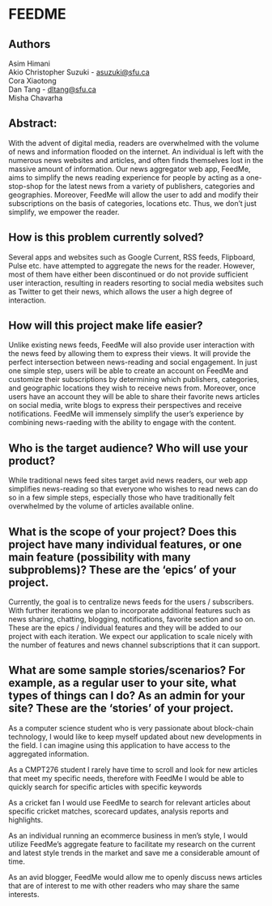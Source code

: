 # FEEDME

## Authors

Asim Himani  
Akio Christopher Suzuki - asuzuki@sfu.ca <br />
Cora Xiaotong <br />
Dan Tang - dltang@sfu.ca <br />
Misha Chavarha




## Abstract:

With the advent of digital media, readers are overwhelmed with the volume of news and information flooded on the internet. An individual is left with the numerous news websites and articles, and often finds themselves lost in the massive amount of information. Our news aggregator web app, FeedMe, aims to simplify the news reading experience for people by acting as a one-stop-shop for the latest news from a variety of publishers, categories and  geographies. Moreover, FeedMe will allow the user to add and modify their subscriptions on the basis of categories, locations etc. Thus, we don’t just simplify, we empower the reader.


## How is this problem currently solved?

Several apps and websites such as Google Current, RSS feeds, Flipboard, Pulse etc. have attempted to aggregate the news for the reader. However, most of them have either been discontinued or do not provide sufficient user interaction, resulting in readers resorting to social media websites such as Twitter to get their news, which allows the user a high degree of interaction.

## How will this project make life easier?

Unlike existing news feeds, FeedMe will also provide user interaction with the news feed by allowing them to express their views. It will provide the perfect intersection between news-reading and social engagement.
In just one simple step, users will be able to create an account on FeedMe and customize their subscriptions by determining which publishers, categories, and geographic locations they wish to receive news from. Moreover, once users have an account they will be able to share their favorite news articles on social media, write blogs to express their perspectives and receive notifications.
FeedMe will immensely simplify the user’s experience by combining news-raeding with the ability to engage with the content.

## Who is the target audience? Who will use your product?

While traditional news feed sites target avid news readers, our web app simplifies news-reading so that everyone who wishes to read news can do so in a few simple steps, especially those who have traditionally felt overwhelmed by the volume of articles available online.

## What is the scope of your project? Does this project have many individual features, or one main feature (possibility with many subproblems)? These are the ‘epics’ of your project.

Currently, the goal is to centralize news feeds for the users / subscribers.  With further iterations we plan to incorporate additional features such as news sharing, chatting, blogging, notifications, favorite section and so on. These are the epics / individual features and they will be added to our project with each iteration. We expect our application to scale nicely with the number of features and news channel subscriptions that it can support.

## What are some sample stories/scenarios? For example, as  a regular user to your site, what types of things can I do? As an admin for your site? These are the ‘stories’ of your project.

As a computer science student who is very passionate about block-chain technology, I would like to keep myself updated about new developments in the field. I can imagine using this application to have access to the aggregated information.

As a CMPT276 student I rarely have time to scroll and look for new articles that meet my specific needs, therefore with FeedMe I would be able to quickly search for specific articles with specific keywords

As a cricket fan I would use FeedMe to search for relevant articles about specific cricket matches, scorecard updates, analysis reports and highlights.

As an individual running an ecommerce business in men’s style, I would utilize FeedMe’s aggregate feature to facilitate my research on the current and latest style trends in the market and save me a considerable amount of time.

As an avid blogger, FeedMe would allow me to openly discuss news articles that are of interest to me with other readers who may share the same interests.
